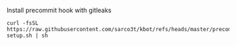 Install precommit hook with gitleaks

```
curl -fsSL https://raw.githubusercontent.com/sarco3t/kbot/refs/heads/master/precommit-setup.sh | sh
```